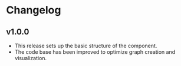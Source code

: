 # Changelog

## v1.0.0

- This release sets up the basic structure of the component.
- The code base has been improved to optimize graph creation and visualization.
